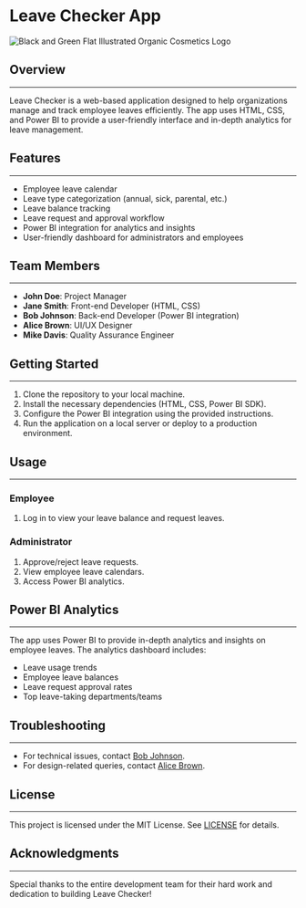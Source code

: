 # Leave Checker App
![Black and Green Flat Illustrated Organic Cosmetics Logo](https://github.com/MogammadShaqeelless16/Leave_Checker/assets/54390756/cf79c3c9-e9f2-41c3-8d46-45cb30870d8a)


## Overview
-----------

Leave Checker is a web-based application designed to help organizations manage and track employee leaves efficiently. The app uses HTML, CSS, and Power BI to provide a user-friendly interface and in-depth analytics for leave management.

## Features
--------

* Employee leave calendar
* Leave type categorization (annual, sick, parental, etc.)
* Leave balance tracking
* Leave request and approval workflow
* Power BI integration for analytics and insights
* User-friendly dashboard for administrators and employees

## Team Members
---------------

* **John Doe**: Project Manager
* **Jane Smith**: Front-end Developer (HTML, CSS)
* **Bob Johnson**: Back-end Developer (Power BI integration)
* **Alice Brown**: UI/UX Designer
* **Mike Davis**: Quality Assurance Engineer

## Getting Started
---------------

1. Clone the repository to your local machine.
2. Install the necessary dependencies (HTML, CSS, Power BI SDK).
3. Configure the Power BI integration using the provided instructions.
4. Run the application on a local server or deploy to a production environment.

## Usage
-----

### Employee

1. Log in to view your leave balance and request leaves.

### Administrator

1. Approve/reject leave requests.
2. View employee leave calendars.
3. Access Power BI analytics.

## Power BI Analytics
-------------------

The app uses Power BI to provide in-depth analytics and insights on employee leaves. The analytics dashboard includes:

* Leave usage trends
* Employee leave balances
* Leave request approval rates
* Top leave-taking departments/teams

## Troubleshooting
-----------------

* For technical issues, contact [Bob Johnson](mailto:bob.johnson@email.com).
* For design-related queries, contact [Alice Brown](mailto:alice.brown@email.com).

## License
-------

This project is licensed under the MIT License. See [LICENSE](LICENSE) for details.

## Acknowledgments
---------------

Special thanks to the entire development team for their hard work and dedication to building Leave Checker!
